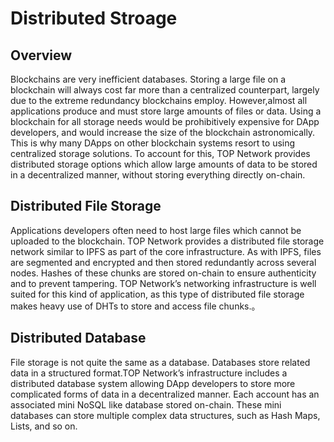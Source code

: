 # Distributed Stroage

## Overview

Blockchains are very inefficient databases. Storing a large file on a blockchain will always cost far more than a centralized counterpart, largely due to the extreme redundancy blockchains employ. However,almost all applications produce and must store large amounts of files or data. Using a blockchain for
all storage needs would be prohibitively expensive for DApp developers, and would increase the size of the blockchain astronomically. This is why many DApps on other blockchain systems resort to using centralized storage solutions. To account for this, TOP Network provides distributed storage options which allow large amounts of data to be stored in a decentralized manner, without storing everything directly on-chain.

## Distributed File Storage

Applications developers often need to host large files which cannot be uploaded to the blockchain. TOP Network provides a distributed file storage network similar to IPFS as part of the core infrastructure. As with IPFS, files are segmented and encrypted and then stored redundantly across several nodes. Hashes of these chunks are stored on-chain to ensure authenticity and to prevent tampering. TOP Network’s networking
infrastructure is well suited for this kind of application, as this type of distributed file storage makes heavy use of DHTs to store and access file chunks.。

## Distributed Database

File storage is not quite the same as a database. Databases store related data in a structured format.TOP Network’s infrastructure includes a distributed database system allowing DApp developers to store more complicated forms of data in a decentralized manner. Each account has an associated mini NoSQL like database stored on-chain. These mini databases can store multiple complex data structures, such as Hash Maps, Lists, and so on.